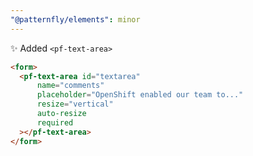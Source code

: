 ```yaml
---
"@patternfly/elements": minor
---
```

✨ Added `<pf-text-area>`

```html
<form>
  <pf-text-area id="textarea"
      name="comments"
      placeholder="OpenShift enabled our team to..."
      resize="vertical"
      auto-resize
      required
  ></pf-text-area>
</form>
```
